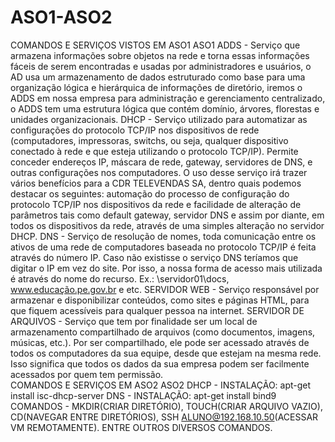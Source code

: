 # ASO1-ASO2
COMANDOS E SERVIÇOS VISTOS EM ASO1
ASO1
ADDS - Serviço que armazena informações sobre objetos na rede e torna essas informações fáceis de serem encontradas e usadas por administradores e usuários, o AD usa um armazenamento de dados estruturado como base para uma organização lógica e hierárquica de informações de diretório, iremos o ADDS em nossa empresa para administração e gerenciamento centralizado, o ADDS tem uma estrutura lógica que contém domínio, árvores, florestas e unidades organizacionais. 
DHCP - Serviço utilizado para automatizar as configurações do protocolo TCP/IP nos dispositivos de rede (computadores, impressoras, switchs, ou seja, qualquer dispositivo conectado à rede e que esteja utilizando o protocolo TCP/IP). 
Permite conceder endereços IP, máscara de rede, gateway, servidores de DNS, e outras configurações nos computadores.
O uso desse serviço irá trazer vários benefícios para a CDR TELEVENDAS SA, dentro quais podemos destacar os seguintes: automação do processo de configuração do protocolo TCP/IP nos dispositivos da rede e facilidade de alteração de parâmetros tais como default gateway, servidor DNS e assim por diante, em todos os dispositivos da rede, através de uma simples alteração no servidor DHCP. 
DNS - Serviço de resolução de nomes, toda comunicação entre os ativos de uma rede de computadores baseada no protocolo TCP/IP é feita através do número IP. 
Caso não existisse o serviço DNS teríamos que digitar o IP em vez do site. Por isso, a nossa forma de acesso mais utilizada é através do nome do recurso. Ex.: \\servidor01\docs, www.educação.pe.gov.br e etc. 
SERVIDOR WEB - Serviço responsável por armazenar e disponibilizar conteúdos, como sites e páginas HTML, para que fiquem acessíveis para qualquer pessoa na internet. 
SERVIDOR DE ARQUIVOS - Serviço que tem por finalidade ser um local de armazenamento compartilhado de arquivos (como documentos, imagens, músicas, etc.). Por ser compartilhado, ele pode ser acessado através de todos os computadores da sua equipe, desde que estejam na mesma rede. Isso significa que todos os dados da sua empresa podem ser facilmente acessados por quem tem permissão.  
COMANDOS E SERVIÇOS EM ASO2
ASO2
DHCP - INSTALAÇÃO: apt-get install isc-dhcp-server
DNS - INSTALAÇÃO: apt-get install bind9 
COMANDOS - MKDIR(CRIAR DIRETÓRIO), TOUCH(CRIAR ARQUIVO VAZIO), CD(NAVEGAR ENTRE DIRETÓRIOS), SSH ALUNO@192.168.10.50(ACESSAR VM REMOTAMENTE).
ENTRE OUTROS DIVERSOS COMANDOS. 
